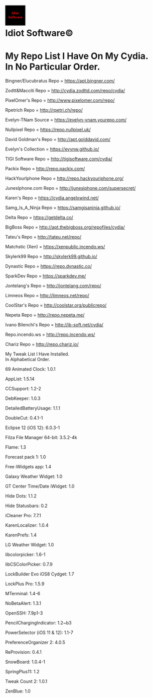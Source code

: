 <h1><img src="CydiaIcon.png"><br>Idiot Software©<h1>

<h1>My Repo List I Have On My Cydia.</br>In No Particular Order.</h1>

Bingner/Elucubratus Repo = https://apt.bingner.com/

Zodtt&Macciti Repo = http://cydia.zodttd.com/repo/cydia/

PixelOmer's Repo = http://www.pixelomer.com/repo/

Rpetrich Repo = http://rpetri.ch/repo/

Evelyn-TNam Source = https://evelyn-ynam.yourepo.com/

Nullpixel Repo = https://repo.nullpixel.uk/

David Goldman's Repo = http://apt.golddavid.com/

Evelyn's Collection = https://evynw.github.io/

TIGI Software Repo = http://tigisoftware.com/cydia/

Packix Repo = http://repo.packix.com/

HackYourIphone Repo = http://repo.hackyouriphone.org/

JunesIphone.com Repo = http://junesiphone.com/supersecret/

Karen's Repo = https://cydia.angelxwind.net/

Samg_Is_A_Ninja Repo = https://samgisaninja.github.io/

Delta Repo = https://getdelta.co/

BigBoss Repo = http://apt.thebigboss.org/repofiles/cydia/

Tateu's Repo = http://tateu.net/repo/

Matchstic (Xen) = https://xenpublic.incendo.ws/

Skylerk99 Repo = http://skylerk99.github.io/

Dynastic Repo = https://repo.dynastic.co/

SparkDev Repo = https://sparkdev.me/

Jontelang's Repo = http://jontelang.com/repo/

Limneos Repo = http://limneos.net/repo/

CoolStar's Repo = http://coolstar.org/publicrepo/

Nepeta Repo = http://repo.nepeta.me/

Ivano Bilenchi's Repo = http://ib-soft.net/cydia/

Repo.incendo.ws = http://repo.incendo.ws/

Chariz Repo = http://repo.chariz.io/


My Tweak List I Have Installed.</br>In Alphabetical Order.

69 Animated Clock: 1.0.1

AppList: 1.5.14

CCSupport: 1.2-2

DebKeeper: 1.0.3

DetailedBatteryUsage: 1.1.1

DoubleCut: 0.4.1-1

Eclipse 12 (iOS 12): 6.0.3-1

Filza File Manager 64-bit: 3.5.2-4k

Flame: 1.3

Forecast pack 1: 1.0

Free iWidgets app: 1.4

Galaxy Weather Widget: 1.0

GT Center Time/Date iWidget: 1.0

Hide Dots: 1.1.2

Hide Statusbars: 0.2

iCleaner Pro: 7.7.1

KarenLocalizer: 1.0.4

KarenPrefs: 1.4

LG Weather Widget: 1.0

libcolorpicker: 1.6-1

libCSColorPicker: 0.7.9

LockBuilder Evo iOS8 Cydget: 1.7

LockPlus Pro: 1.5.9

MTerminal: 1.4-6

NoBetaAlert: 1.3.1

OpenSSH: 7.9p1-3

PencilChargingIndicator: 1.2~b3

PowerSelector (iOS 11 & 12): 1.1-7

PreferenceOrganizer 2: 4.0.5

ReProvision: 0.4.1

SnowBoard: 1.0.4-1

SpringPlus11: 1.2

Tweak Count 2: 1.0.1

ZenBlue: 1.0


